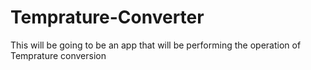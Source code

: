 # Temprature-Converter
This will be going to be an app that will be performing the operation of Temprature conversion
